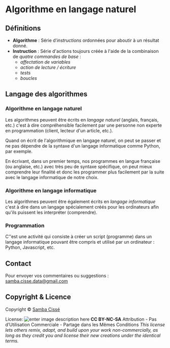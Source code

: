 # Algorithme en langage naturel

## Définitions

- **Algorithme** : Série d’*instructions* ordonnées pour aboutir à un résultat donné.
- **Instruction** : Série d'actions toujours créée à l'aide de la combinaison de  *quatre commandes de base* :
	- *affectation de variables*
	-  *action de lecture / écriture*
	- *tests*
	- *boucles*

## Langage des algorithmes

### Algorithme en langage naturel

Les algorithmes peuvent être écrits en *langage naturel* (anglais, français, etc.) c'est à dire compréhensible facilement par une personne non experte en programmation (client, lecteur d'un article, etc.). 

Quand on écrit de l'algorithmique en langage naturel, on peut se passer et ne pas dépendre de la syntaxe d'un langage informatique comme Python, par exemple. 

En écrivant, dans un premier temps, nos programmes en langue française (ou anglaise, etc.) avec très peu de syntaxe spécifique, on peut mieux comprendre leur finalité et donc les programmer plus facilement par la suite avec le langage informatique de notre choix.

### Algorithme en langage informatique

Les algorithmes peuvent être également écrits en *langage informatique* c'est à dire dans un langage spécialement créés pour les ordinateurs afin qu'ils puissent les interpréter (comprendre).

### Programmation
C''est une activité qui consiste à créer un script (programme) dans un langage informatique pouvant être compris et utilisé par un ordinateur : Python, Javascript, etc.










## Contact

Pour envoyer vos commentaires ou suggestions : samba.cisse.data@gmail.com

## Copyright & Licence

Copyright © [Samba Cissé](http://www.sambacisse.com)

License: 
![enter image description here](https://licensebuttons.net/l/by-nc-sa/3.0/88x31.png)
**CC BY-NC-SA**
Attribution - Pas d’Utilisation Commerciale - Partage dans les Mêmes Conditions
*This license lets others remix, adapt, and build upon your work non-commercially, as long as they credit you and license their new creations under the identical terms.*
<!--stackedit_data:
eyJoaXN0b3J5IjpbLTEzNTcxNDIwNzQsNzczNDk2NTU0LDYwMz
c5MTk4MF19
-->